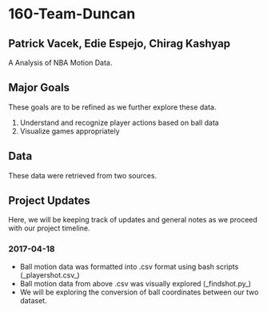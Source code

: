 # 160-Team-Duncan
## Patrick Vacek, Edie Espejo, Chirag Kashyap
A Analysis of NBA Motion Data.

## Major Goals
These goals are to be refined as we further explore these data.
<ol>
<li>Understand and recognize player actions based on ball data</li>
<li>Visualize games appropriately</li>
</ol>

## Data
These data were retrieved from two sources.

## Project Updates
Here, we will be keeping track of updates and general notes as we proceed with our project timeline.

### 2017-04-18
<ul>
<li>Ball motion data was formatted into .csv format using bash scripts (_playershot.csv_)</li>
<li>Ball motion data from above .csv was visually explored (_findshot.py_)</li>
<li>We will be exploring the conversion of ball coordinates between our two dataset.</li>
</ul>
